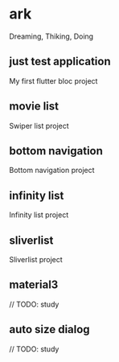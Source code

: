 # ark

Dreaming, Thiking, Doing

## just test application

My first flutter bloc project

## movie list

Swiper list project

## bottom navigation 

Bottom navigation project

## infinity list

Infinity list project

## sliverlist

Sliverlist project

## material3

// TODO: study

## auto size dialog

// TODO: study


